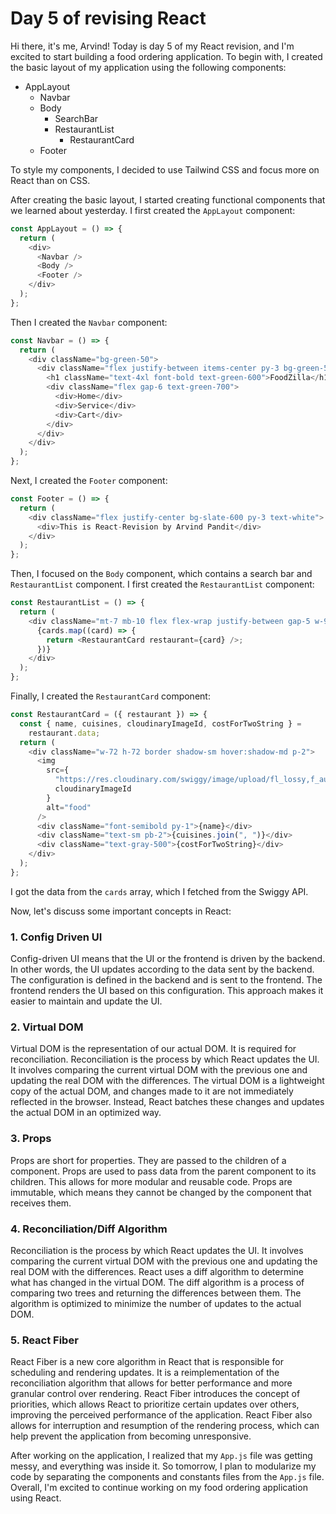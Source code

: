 # Day 5 of revising React

Hi there, it's me, Arvind! Today is day 5 of my React revision, and I'm excited to start building a food ordering application. To begin with, I created the basic layout of my application using the following components:

- AppLayout
  - Navbar
  - Body
    - SearchBar
    - RestaurantList
      - RestaurantCard
  - Footer

To style my components, I decided to use Tailwind CSS and focus more on React than on CSS.

After creating the basic layout, I started creating functional components that we learned about yesterday. I first created the `AppLayout` component:

```javascript
const AppLayout = () => {
  return (
    <div>
      <Navbar />
      <Body />
      <Footer />
    </div>
  );
};
```

Then I created the `Navbar` component:

```javascript
const Navbar = () => {
  return (
    <div className="bg-green-50">
      <div className="flex justify-between items-center py-3 bg-green-50 w-9/12 mx-auto rounded-xl ">
        <h1 className="text-4xl font-bold text-green-600">FoodZilla</h1>
        <div className="flex gap-6 text-green-700">
          <div>Home</div>
          <div>Service</div>
          <div>Cart</div>
        </div>
      </div>
    </div>
  );
};
```

Next, I created the `Footer` component:

```javascript
const Footer = () => {
  return (
    <div className="flex justify-center bg-slate-600 py-3 text-white">
      <div>This is React-Revision by Arvind Pandit</div>
    </div>
  );
};
```

Then, I focused on the `Body` component, which contains a search bar and `RestaurantList` component. I first created the `RestaurantList` component:

```javascript
const RestaurantList = () => {
  return (
    <div className="mt-7 mb-10 flex flex-wrap justify-between gap-5 w-9/12 mx-auto">
      {cards.map((card) => {
        return <RestaurantCard restaurant={card} />;
      })}
    </div>
  );
};
```

Finally, I created the `RestaurantCard` component:

```javascript
const RestaurantCard = ({ restaurant }) => {
  const { name, cuisines, cloudinaryImageId, costForTwoString } =
    restaurant.data;
  return (
    <div className="w-72 h-72 border shadow-sm hover:shadow-md p-2">
      <img
        src={
          "https://res.cloudinary.com/swiggy/image/upload/fl_lossy,f_auto,q_auto,w_508,h_320,c_fill/" +
          cloudinaryImageId
        }
        alt="food"
      />
      <div className="font-semibold py-1">{name}</div>
      <div className="text-sm pb-2">{cuisines.join(", ")}</div>
      <div className="text-gray-500">{costForTwoString}</div>
    </div>
  );
};
```

I got the data from the `cards` array, which I fetched from the Swiggy API.

Now, let's discuss some important concepts in React:

### 1. Config Driven UI

Config-driven UI means that the UI or the frontend is driven by the backend. In other words, the UI updates according to the data sent by the backend. The configuration is defined in the backend and is sent to the frontend. The frontend renders the UI based on this configuration. This approach makes it easier to maintain and update the UI.

### 2. Virtual DOM

Virtual DOM is the representation of our actual DOM. It is required for reconciliation. Reconciliation is the process by which React updates the UI. It involves comparing the current virtual DOM with the previous one and updating the real DOM with the differences. The virtual DOM is a lightweight copy of the actual DOM, and changes made to it are not immediately reflected in the browser. Instead, React batches these changes and updates the actual DOM in an optimized way.

### 3. Props

Props are short for properties. They are passed to the children of a component. Props are used to pass data from the parent component to its children. This allows for more modular and reusable code. Props are immutable, which means they cannot be changed by the component that receives them.

### 4. Reconciliation/Diff Algorithm

Reconciliation is the process by which React updates the UI. It involves comparing the current virtual DOM with the previous one and updating the real DOM with the differences. React uses a diff algorithm to determine what has changed in the virtual DOM. The diff algorithm is a process of comparing two trees and returning the differences between them. The algorithm is optimized to minimize the number of updates to the actual DOM.

### 5. React Fiber

React Fiber is a new core algorithm in React that is responsible for scheduling and rendering updates. It is a reimplementation of the reconciliation algorithm that allows for better performance and more granular control over rendering. React Fiber introduces the concept of priorities, which allows React to prioritize certain updates over others, improving the perceived performance of the application. React Fiber also allows for interruption and resumption of the rendering process, which can help prevent the application from becoming unresponsive.

After working on the application, I realized that my `App.js` file was getting messy, and everything was inside it. So tomorrow, I plan to modularize my code by separating the components and constants files from the `App.js` file. Overall, I'm excited to continue working on my food ordering application using React.
